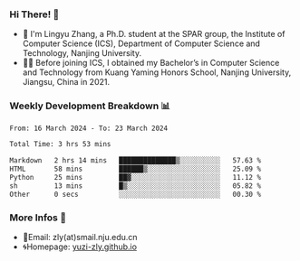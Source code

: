 ### Hi There! 👋 
- 🐳 I'm Lingyu Zhang, a Ph.D. student at the SPAR group, the Institute of Computer Science (ICS), Department of Computer Science and Technology, Nanjing University.
- 🧑‍🎓 Before joining ICS, I obtained my Bachelor’s in Computer Science and Technology from Kuang Yaming Honors School, Nanjing University, Jiangsu, China in 2021.

### Weekly Development Breakdown :bar_chart:

<!--START_SECTION:waka-->

```txt
From: 16 March 2024 - To: 23 March 2024

Total Time: 3 hrs 53 mins

Markdown   2 hrs 14 mins   ██████████████▒░░░░░░░░░░   57.63 %
HTML       58 mins         ██████▒░░░░░░░░░░░░░░░░░░   25.09 %
Python     25 mins         ██▓░░░░░░░░░░░░░░░░░░░░░░   11.12 %
sh         13 mins         █▒░░░░░░░░░░░░░░░░░░░░░░░   05.82 %
Other      0 secs          ░░░░░░░░░░░░░░░░░░░░░░░░░   00.30 %
```

<!--END_SECTION:waka-->

<!--
### Github Contributions :octocat:

![](https://raw.githubusercontent.com/yuzi-zly/yuzi-zly/output/github-contribution-grid-snake.svg)              
-->

### More Infos 📖

- 📧Email: zly(at)smail.nju.edu.cn
- 🌀Homepage: [yuzi-zly.github.io](https://yuzi-zly.github.io/)
